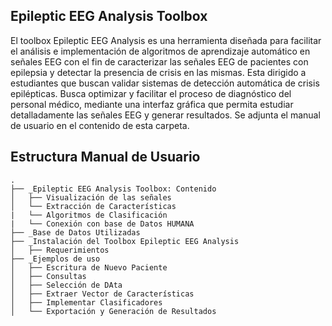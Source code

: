 ## Epileptic EEG Analysis Toolbox
El toolbox Epileptic EEG Analysis es una herramienta diseñada para facilitar el análisis e implementación de algoritmos de aprendizaje automático en señales EEG con el fin de caracterizar las señales EEG de pacientes con epilepsia y detectar la presencia de crisis en las mismas. Esta dirigido a estudiantes que buscan validar sistemas de detección automática de crisis epilépticas. Busca optimizar y facilitar el proceso de diagnóstico del personal médico, mediante una interfaz gráfica que permita estudiar detalladamente las señales EEG y generar resultados. Se adjunta el manual de usuario en el contenido de esta carpeta.

## Estructura Manual de Usuario 
```
.
├── _Epileptic EEG Analysis Toolbox: Contenido
│   ├── Visualización de las señales
│   └── Extracción de Características
|   └── Algoritmos de Clasificación
|   └── Conexión con base de Datos HUMANA
├── _Base de Datos Utilizadas
├── _Instalación del Toolbox Epileptic EEG Analysis
│   ├── Requerimientos
├── _Ejemplos de uso
│   ├── Escritura de Nuevo Paciente
│   ├── Consultas
│   ├── Selección de DAta
│   ├── Extraer Vector de Características
│   ├── Implementar Clasificadores
│   └── Exportación y Generación de Resultados
```




